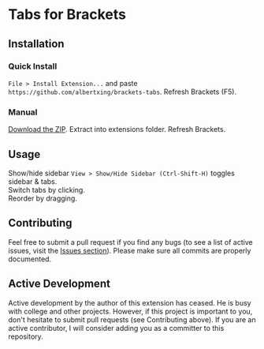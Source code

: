 Tabs for Brackets
=============

Installation
---
### Quick Install
`File > Install Extension...` and paste `https://github.com/albertxing/brackets-tabs`. Refresh Brackets (F5).

### Manual
[Download the ZIP](https://github.com/albertxing/brackets-tabs/archive/master.zip). Extract into extensions folder. Refresh Brackets.

Usage
---
Show/hide sidebar `View > Show/Hide Sidebar (Ctrl-Shift-H)` toggles sidebar & tabs.  
Switch tabs by clicking.  
Reorder by dragging.

Contributing
---
Feel free to submit a pull request if you find any bugs (to see a list of active issues, visit the [Issues section](https://github.com/albertxing/brackets-tabs/issues)).
Please make sure all commits are properly documented.

Active Development
---
Active development by the author of this extension has ceased. He is busy with college and other projects. However, if this project is important to you, don't hesitate to submit pull requests (see Contributing above). If you are an active contributor, I will consider adding you as a committer to this repository.
